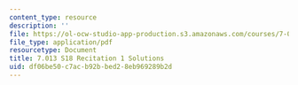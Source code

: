 ```yaml
---
content_type: resource
description: ''
file: https://ol-ocw-studio-app-production.s3.amazonaws.com/courses/7-013-introductory-biology-spring-2018/df06be50c7acb92bbed28eb969289b2d_MIT7_013s18R1S.pdf
file_type: application/pdf
resourcetype: Document
title: 7.013 S18 Recitation 1 Solutions
uid: df06be50-c7ac-b92b-bed2-8eb969289b2d
---
```


